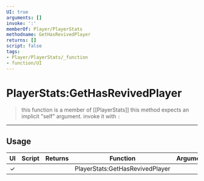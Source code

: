 ```yaml
---
UI: true
arguments: []
invoke: ':'
memberOf: Player/PlayerStats
methodname: GetHasRevivedPlayer
returns: []
script: false
tags:
- Player/PlayerStats/_function
- function/UI
---
```

# PlayerStats:GetHasRevivedPlayer
> this function is a member of [[PlayerStats]]
> this method expects an implicit "self" argument. invoke it with `:`
-----
## Usage
|  UI | Script | Returns | Function | Arguments |
|:---:|:------:|-------:|:--------:|:---------|
|✓| ||PlayerStats:GetHasRevivedPlayer||
